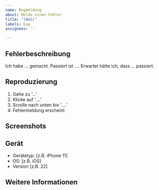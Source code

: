 ```yaml
---
name: Bugmeldung
about: Melde einen Fehler
title: "[BUG]"
labels: bug
assignees: ''

---
```


## Fehlerbeschreibung
Ich habe ... gemacht. Passiert ist .... Erwartet hätte ich, dass ... passiert.

## Reproduzierung
1. Gehe zu '...'
2. Klicke auf '....'
3. Scrolle nach unten bis '....'
4. Fehlermeldung erscheint

## Screenshots

## Gerät
 - Gerätetyp: [z.B. iPhone 11]
 - OS: [z.B. iOS]
 - Version [z.B. 22]

## Weitere Informationen
